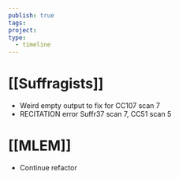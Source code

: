 ```yaml
---
publish: true
tags: 
project: 
type:
  - timeline
---
```

# [[Suffragists]]
- Weird empty output to fix for CC107 scan 7
- RECITATION error Suffr37 scan 7, CC51 scan 5
# [[MLEM]]
- Continue refactor